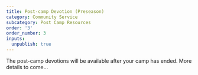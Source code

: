```yaml
---
title: Post-camp Devotion (Preseason)
category: Community Service
subcategory: Post Camp Resources
order: '3'
order_number: 3
inputs:
  unpublish: true
---
```

The post-camp devotions will be available after your camp has ended. More details to come…​​​​​​